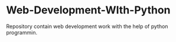 # Web-Development-WIth-Python
Repository contain web development work with the help of python programmin.
